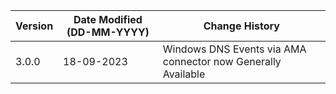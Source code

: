 | **Version** | **Date Modified (DD-MM-YYYY)** | **Change History**                                                 |
|-------------|--------------------------------|--------------------------------------------------------------------|
| 3.0.0       | 18-09-2023                     |	Windows DNS Events via AMA connector now Generally Available    |